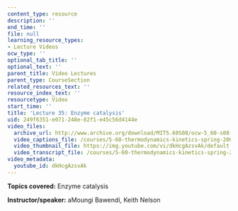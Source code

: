 ```yaml
---
content_type: resource
description: ''
end_time: ''
file: null
learning_resource_types:
- Lecture Videos
ocw_type: ''
optional_tab_title: ''
optional_text: ''
parent_title: Video Lectures
parent_type: CourseSection
related_resources_text: ''
resource_index_text: ''
resourcetype: Video
start_time: ''
title: 'Lecture 35: Enzyme catalysis'
uid: 249f6351-e071-248e-82f1-e45c56d4144e
video_files:
  archive_url: http://www.archive.org/download/MIT5.60S08/ocw-5_60-s08-lec35_300k.mp4
  video_captions_file: /courses/5-60-thermodynamics-kinetics-spring-2008/c0bf48cfcc12568295219d4e880bcb13_dkHcgAzsvAk.vtt
  video_thumbnail_file: https://img.youtube.com/vi/dkHcgAzsvAk/default.jpg
  video_transcript_file: /courses/5-60-thermodynamics-kinetics-spring-2008/36c582a823351cf1fe724704a02918b1_dkHcgAzsvAk.pdf
video_metadata:
  youtube_id: dkHcgAzsvAk
---
```


**Topics covered:** Enzyme catalysis

**Instructor/speaker:** aMoungi Bawendi, Keith Nelson



